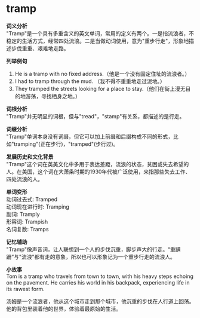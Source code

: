 # tramp

**词义分析**  
"Tramp"是一个具有多重含义的英文单词，常用的定义有两个。一是指流浪者，不稳定的生活方式，经常四处流浪。二是当做动词使用，意为"重步行走"，形象地描述步伐重重、艰难地走路。

  

**列举例句**

  

1.  He is a tramp with no fixed address.（他是一个没有固定住址的流浪者。）
2.  I had to tramp through the mud. （我不得不重重地走过泥地。）
3.  They tramped the streets looking for a place to stay.（他们在街上漫无目的地游荡，寻找栖身之地。）

  

**词根分析**  
"Tramp"并无明显的词根，但与"tread"，"stamp"有关系，都描述的是行走。

  

**词缀分析**  
"Tramp"单词本身没有词缀，但它可以加上前缀和后缀构成不同的形式，比如"tramping"(正在步行)，"tramped"(步行过)。

  

**发展历史和文化背景**  
"Tramp"这个词在英美文化中多用于表达差距，流浪的状态，贫困或失去希望的人。在美国，这个词在大萧条时期的1930年代被广泛使用，来指那些失去工作、四处流浪的人。

  

**单词变形**  
动词过去式: Tramped  
动词现在进行时: Tramping  
副词: Tramply  
形容词: Trampish  
名词复数: Tramps

  

**记忆辅助**  
"Tramp"像声音词，让人联想到一个人的步伐沉重，脚步声大的行走。“重蹒跚”与"流浪"都有走的意象，所以也可以形象记为一个重步行走的流浪人。

  

**小故事**  
Tom is a tramp who travels from town to town, with his heavy steps echoing on the pavement. He carries his world in his backpack, experiencing life in its rawest form.

  

汤姆是一个流浪者，他从这个城市走到那个城市，他沉重的步伐在人行道上回荡。他的背包里装着他的世界，体验着最原始的生活。
